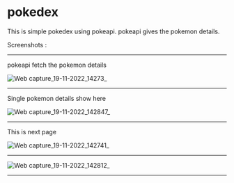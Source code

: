 # pokedex

This is simple pokedex using pokeapi. pokeapi gives the pokemon details.

Screenshots : 

*********************************************************************
pokeapi fetch the pokemon details

![Web capture_19-11-2022_14273_](https://user-images.githubusercontent.com/118426413/202844018-9513c7aa-511c-4ac5-8ae2-1c298a4a38c3.jpeg)
*********************************************************************

Single pokemon details show here


![Web capture_19-11-2022_142847_](https://user-images.githubusercontent.com/118426413/202843981-7f4a48ae-20fc-4e6a-b98c-f3ef58419b35.jpeg)
********************************************************************

This is next page 

![Web capture_19-11-2022_142741_](https://user-images.githubusercontent.com/118426413/202843947-eaf19d03-5af2-4408-b814-2fd196c9fe78.jpeg)
********************************************************************


![Web capture_19-11-2022_142812_](https://user-images.githubusercontent.com/118426413/202844032-5b1f3ade-414b-4df0-9610-da340ff4392c.jpeg)
******************************************************************
